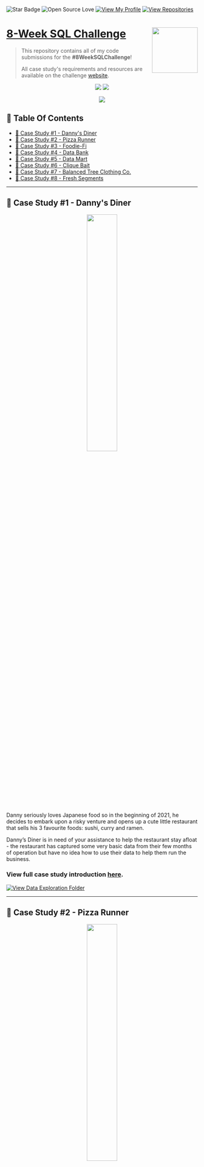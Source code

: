 ![Star Badge](https://img.shields.io/static/v1?label=%F0%9F%8C%9F&message=If%20Useful&style=style=flat&color=BC4E99)
![Open Source Love](https://badges.frapsoft.com/os/v1/open-source.svg?v=103)
[![View My Profile](https://img.shields.io/badge/View-My_Profile-green?logo=GitHub)](https://github.com/sharma-ji/)
[![View Repositories](https://img.shields.io/badge/View-My_Repositories-blue?logo=GitHub)](https://github.com/sharma-ji/?tab=repositories)

# [8-Week SQL Challenge](https://8weeksqlchallenge.com) <img src="https://s3.amazonaws.com/thinkific-import/357412/n0nS0vA3RmOtzsH99jyf_Data_With_Danny_Round_Logo_png" align="right" width="120" />

> This repository contains all of my code submissions for the **#8WeekSQLChallenge**! 
> 
> All case study's requirements and resources are available on the challenge [website](https://8weeksqlchallenge.com).

<p align="center">
  <img src="https://forthebadge.com/images/badges/built-with-love.svg">
  <img src="https://forthebadge.com/images/badges/powered-by-coffee.svg">
</p>

<p align="center">
  <img src="https://forthebadge.com/images/badges/check-it-out.svg">
</p>

## 📕  Table Of Contents
* [🍜 Case Study #1 - Danny's Diner](#-case-study-1---dannys-diner)
* [🍕 Case Study #2 - Pizza Runner](#-case-study-2---pizza-runner)
* [🥑 Case Study #3 - Foodie-Fi](#-case-study-3---foodie-fi)
* [💸 Case Study #4 - Data Bank](#-case-study-4---data-bank)
* [🧺 Case Study #5 - Data Mart](#-case-study-5---data-mart)
* [💼 Case Study #6 - Clique Bait](#-case-study-6---clique-bait)
* [🌲 Case Study #7 - Balanced Tree Clothing Co.](#-case-study-7---balanced-tree-clothing)
* [🍊 Case Study #8 - Fresh Segments](#-case-study-8---fresh-segments)

---

## 🍜 Case Study #1 - Danny's Diner
<p align="center">
  <img width=40% height=40%" src="/IMG/org-1.png">

Danny seriously loves Japanese food so in the beginning of 2021, he decides to embark upon a risky venture and opens up a cute little restaurant that sells his 3 favourite foods: sushi, curry and ramen.

Danny’s Diner is in need of your assistance to help the restaurant stay afloat - the restaurant has captured some very basic data from their few months of operation but have no idea how to use their data to help them run the business.

### View full case study introduction [here](https://8weeksqlchallenge.com/case-study-1/).


[![View Data Exploration Folder](https://img.shields.io/badge/View-Solution_Case_Study_1-971901?style=for-the-badge&logo=GITHUB)](/Case%20Study%20%231%20-%20Danny's%20Diner)

---

## 🍕 Case Study #2 - Pizza Runner
<p align="center">
  <img width=40% height=40%" src="/IMG/org-2.png">

Danny was scrolling through his Instagram feed when something really caught his eye - “80s Retro Styling and Pizza Is The Future!”

Danny was sold on the idea, but he knew that pizza alone was not going to help him get seed funding to expand his new Pizza Empire - so he had one more genius idea to combine with it - he was going to Uberize it - and so Pizza Runner was launched!

Danny started by recruiting “runners” to deliver fresh pizza from Pizza Runner Headquarters (otherwise known as Danny’s house) and also maxed out his credit card to pay freelance developers to build a mobile app to accept orders from customers.

### View full case study introduction [here](https://8weeksqlchallenge.com/case-study-2/).


[![View Data Exploration Folder](https://img.shields.io/badge/View-Solution_Case_Study_2-971901?style=for-the-badge&logo=GITHUB)](/Case%20Study%20%232%20-%20Pizza%20Runner)

---

## 🥑 Case Study #3 - Foodie-Fi
<p align="center">
  <img width=40% height=40%" src="/IMG/org-3.png">

Subscription based businesses are super popular and Danny realised that there was a large gap in the market - he wanted to create a new streaming service that only had food related content - something like Netflix but with only cooking shows!

Danny finds a few smart friends to launch his new startup Foodie-Fi in 2020 and started selling monthly and annual subscriptions, giving their customers unlimited on-demand access to exclusive food videos from around the world!

Danny created Foodie-Fi with a data driven mindset and wanted to ensure all future investment decisions and new features were decided using data. This case study focuses on using subscription style digital data to answer important business questions.

### View full case study introduction [here](https://8weeksqlchallenge.com/case-study-3/).

[![View Data Exploration Folder](https://img.shields.io/badge/View-Solution_Case_Study_3-971901?style=for-the-badge&logo=GITHUB)](/Case%20Study%20%233%20-%20Foodie-Fi)

---

## 💸 Case Study #4 - Data Bank
<p align="center">
  <img width=40% height=40%" src="/IMG/org-4.png">

There is a new innovation in the financial industry called Neo-Banks: new aged digital only banks without physical branches.

Danny thought that there should be some sort of intersection between these new age banks, cryptocurrency and the data world…so he decides to launch a new initiative - Data Bank!

...

The management team at Data Bank want to increase their total customer base - but also need some help tracking just how much data storage their customers will need.

This case study is all about calculating metrics, growth and helping the business analyse their data in a smart way to better forecast and plan for their future developments!

### View full case study introduction [here](https://8weeksqlchallenge.com/case-study-4/).

[![View Data Exploration Folder](https://img.shields.io/badge/View-Solution_Case_Study_4-971901?style=for-the-badge&logo=GITHUB)](/Case%20Study%20%234%20-%20Data%20Bank)

---


## 💸 Case Study #5 - Data Mart
<p align="center">
  <img width=40% height=40%" src="/IMG/org-5.png">

Data Mart is Danny’s latest venture and after running international operations for his online supermarket that specialises in fresh produce - Danny is asking for your support to analyse his sales performance.

In June 2020 - large scale supply changes were made at Data Mart. All Data Mart products now use sustainable packaging methods in every single step from the farm all the way to the customer.

Danny needs your help to quantify the impact of this change on the sales performance for Data Mart and it’s separate business areas.

The key business question he wants you to help him answer are the following:

What was the quantifiable impact of the changes introduced in June 2020?</br>
Which platform, region, segment and customer types were the most impacted by this change?</br>
What can we do about future introduction of similar sustainability updates to the business to minimise impact on sales?

### View full case study introduction [here](https://8weeksqlchallenge.com/case-study-5/).

[![View Data Exploration Folder](https://img.shields.io/badge/View-Solution_Case_Study_5-971901?style=for-the-badge&logo=GITHUB)](/Case%20Study%20%235%20-%20Data%20Mart)

---


## 💼 Case Study #6 - Clique Bait
<p align="center">
  <img width=40% height=40%" src="/IMG/org-6.png">

Clique Bait is not like your regular online seafood store - the founder and CEO Danny, was also a part of a digital data analytics team and wanted to expand his knowledge into the seafood industry!

In this case study - you are required to support Danny’s vision and analyse his dataset and come up with creative solutions to calculate funnel fallout rates for the Clique Bait online store.

### View full case study introduction [here](https://8weeksqlchallenge.com/case-study-6/).

[![View Data Exploration Folder](https://img.shields.io/badge/View-Solution_Case_Study_6-971901?style=for-the-badge&logo=GITHUB)](/Case%20Study%20%236%20-%20Clique%20Bait)

---


## 🌲 Case Study #7 - Balanced Tree Clothing Co.
<p align="center">
  <img width=40% height=40%" src="/IMG/org-7.png">

Balanced Tree Clothing Company prides themselves on providing an optimised range of clothing and lifestyle wear for the modern adventurer!

Danny, the CEO of this trendy fashion company has asked you to assist the team’s merchandising teams analyse their sales performance and generate a basic financial report to share with the wider business.

### View full case study introduction [here](https://8weeksqlchallenge.com/case-study-7/).

[![View Data Exploration Folder](https://img.shields.io/badge/View-Solution_Case_Study_7-971901?style=for-the-badge&logo=GITHUB)](/Case%20Study%20%237%20-%20Balanced%20Tree%20Clothing%20Co)

---

## 🍊 Case Study #8 - Fresh Segments
<p align="center">
  <img width=40% height=40%" src="/IMG/org-8.png">

Danny created Fresh Segments, a digital marketing agency that helps other businesses analyse trends in online ad click behaviour for their unique customer base.

Clients share their customer lists with the Fresh Segments team who then aggregate interest metrics and generate a single dataset worth of metrics for further analysis.

In particular - the composition and rankings for different interests are provided for each client showing the proportion of their customer list who interacted with online assets related to each interest for each month.

Danny has asked for your assistance to analyse aggregated metrics for an example client and provide some high level insights about the customer list and their interests.

### View full case study introduction [here](https://8weeksqlchallenge.com/case-study-8/).

[![View Data Exploration Folder](https://img.shields.io/badge/View-Solution_Case_Study_8-971901?style=for-the-badge&logo=GITHUB)](/Case%20Study%20%238%20-%20Fresh%20Segments)

---


## ✨ Contribution

Contributions, issues, and feature requests are welcome!

To contribute to this project, see the GitHub documentation on **[creating a pull request](https://help.github.com/en/github/collaborating-with-issues-and-pull-requests/creating-a-pull-request)**.

---

## 👏 Support

Give a ⭐️ if you like this project!
___________________________________

<p>&copy; 2022 Mukul Sharma</p>
